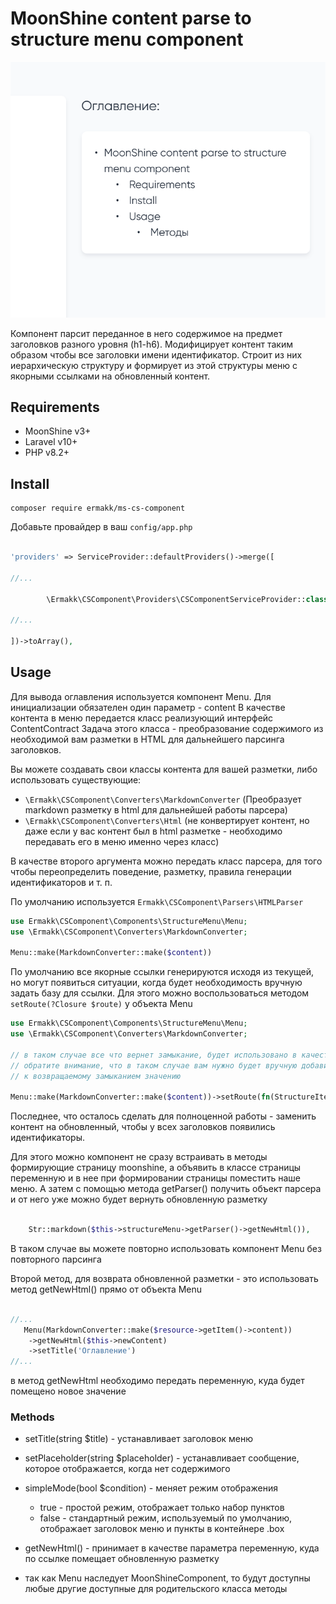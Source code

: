 # MoonShine content parse to structure menu component


<picture>
  <source media="(prefers-color-scheme: dark)" srcset="./art/image.png">
  <source media="(prefers-color-scheme: light)" srcset="./art/image.png">
  <img alt="cover" src="./art/image.png">
</picture>

Компонент парсит переданное в него содержимое на предмет заголовков разного уровня (h1-h6).
Модифицирует контент таким образом чтобы все заголовки имени идентификатор.
Строит из них иерархическую структуру и формирует из этой структуры меню с якорными ссылками на обновленный контент.

## Requirements

- MoonShine v3+
- Laravel v10+
- PHP v8.2+


## Install

```shell
composer require ermakk/ms-cs-component
```
Добавьте провайдер в ваш `config/app.php` 

```php

'providers' => ServiceProvider::defaultProviders()->merge([

//...

        \Ermakk\CSComponent\Providers\CSComponentServiceProvider::class
        
//...

])->toArray(),

```

## Usage

Для вывода оглавления используется компонент Menu.
Для инициализации обязателен один параметр - content
В качестве контента в меню передается класс реализующий интерфейс ContentContract
Задача этого класса - преобразование содержимого из необходимой вам разметки в HTML
для дальнейшего парсинга заголовков.

Вы можете создавать свои классы контента для вашей разметки, либо использовать существующие:
- `\Ermakk\CSComponent\Converters\MarkdownConverter` 
(Преобразует markdown разметку в html для дальнейшей работы парсера)
- `\Ermakk\CSComponent\Converters\Html` 
(не конвертирует контент, но даже если у вас контент был в html разметке - 
необходимо передавать его в меню именно через класс)

В качестве второго аргумента можно передать класс парсера, для того чтобы переопределить поведение,
разметку, правила генерации идентификаторов и т. п.

По умолчанию используется `Ermakk\CSComponent\Parsers\HTMLParser`

```php
use Ermakk\CSComponent\Components\StructureMenu\Menu;
use \Ermakk\CSComponent\Converters\MarkdownConverter;

Menu::make(MarkdownConverter::make($content))
```

По умолчанию все якорные ссылки генерируются исходя из текущей, но могут появиться ситуации,
когда будет необходимость вручную задать базу для ссылки. Для этого можно воспользоваться методом
`setRoute(?Closure $route)` у объекта Menu


```php
use Ermakk\CSComponent\Components\StructureMenu\Menu;
use \Ermakk\CSComponent\Converters\MarkdownConverter;

// в таком случае все что вернет замыкание, будет использовано в качестве якорной ссылки
// обратите внимание, что в таком случае вам нужно будет вручную добавить '#'.$item->id()
// к возвращаемому замыканием значению

Menu::make(MarkdownConverter::make($content))->setRoute(fn(StructureItem $item) => 'Ваш роут'.'#'.$item->id());
```

Последнее, что осталось сделать для полноценной работы - заменить контент на обновленный,
чтобы у всех заголовков появились идентификаторы.

Для этого можно компонент не сразу встраивать в методы формирующие страницу moonshine,
а объявить в классе страницы переменную и в нее при формировании страницы поместить наше меню.
А затем с помощью метода getParser() получить объект парсера и от него уже можно будет вернуть обновленную разметку

```php

    Str::markdown($this->structureMenu->getParser()->getNewHtml()),

```

В таком случае вы можете повторно использовать компонент Menu без повторного парсинга

Второй метод, для возврата обновленной разметки - это использовать метод getNewHtml() прямо от объекта Menu

```php

//...
   Menu(MarkdownConverter::make($resource->getItem()->content))
    ->getNewHtml($this->newContent)
    ->setTitle('Оглавление')
//...
```
в метод getNewHtml необходимо передать переменную, куда будет помещено новое значение 


### Methods
 - setTitle(string $title) - устанавливает заголовок меню

 - setPlaceholder(string $placeholder) - устанавливает сообщение, которое отображается, когда нет содержимого

 - simpleMode(bool $condition) - меняет режим отображения
   - true - простой режим, отображает только набор пунктов
   - false - стандартный режим, используемый по умолчанию, отображает заголовок меню и пункты в контейнере .box
 - getNewHtml() - принимает в качестве параметра переменную, куда по ссылке помещает обновленную разметку
 - так как Menu наследует MoonShineComponent, то будут доступны любые другие доступные для родительского класса методы